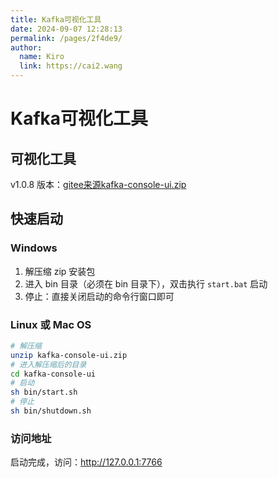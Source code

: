 ```yaml
---
title: Kafka可视化工具
date: 2024-09-07 12:28:13
permalink: /pages/2f4de9/
author: 
  name: Kiro
  link: https://cai2.wang
---
```

# Kafka可视化工具

## 可视化工具

v1.0.8 版本：[gitee来源kafka-console-ui.zip](https://gitee.com/xiaodong_xu/kafka-console-ui/releases/download/v1.0.8/kafka-console-ui.zip)



## 快速启动

### Windows

1. 解压缩 zip 安装包  
2. 进入 bin 目录（必须在 bin 目录下），双击执行 `start.bat` 启动
3. 停止：直接关闭启动的命令行窗口即可

### Linux 或 Mac OS

```bash
# 解压缩
unzip kafka-console-ui.zip
# 进入解压缩后的目录
cd kafka-console-ui
# 启动
sh bin/start.sh
# 停止
sh bin/shutdown.sh
```

### 访问地址

启动完成，访问：http://127.0.0.1:7766